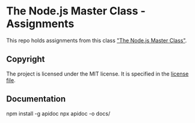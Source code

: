 # The Node.js Master Class - Assignments
This repo holds assignments from this class ["The Node.js Master Class"](https://pirple.thinkific.com/courses/the-nodejs-master-class).
## Copyright
The project is licensed under the MIT license. It is specified in the [license file](LICENSE.txt).
## Documentation
npm install -g apidoc
npx apidoc -o docs/